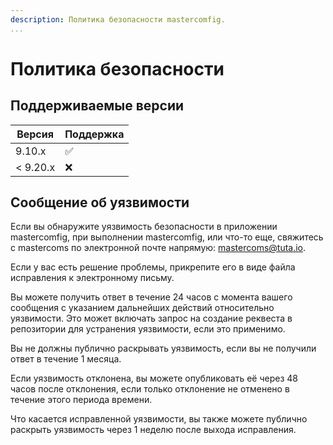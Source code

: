 ```yaml
---
description: Политика безопасности mastercomfig.
...
```


# Политика безопасности

## Поддерживаемые версии

| Версия    | Поддержка          |
| --------- | ------------------ |
| 9.10.x     | :white_check_mark: |
| < 9.20.x   | :x:                |

## Сообщение об уязвимости

Если вы обнаружите уязвимость безопасности в приложении mastercomfig, при выполнении mastercomfig,
или что-то еще, свяжитесь с mastercoms по электронной почте напрямую: [mastercoms@tuta.io](mailto:mastercoms@tuta.io).

Если у вас есть решение проблемы, прикрепите его в виде файла исправления к электронному письму.

Вы можете получить ответ в течение 24 часов с момента вашего сообщения с указанием дальнейших действий
относительно уязвимости. Это может включать запрос на создание реквеста в репозитории для
устранения уязвимости, если это применимо.

Вы не должны публично раскрывать уязвимость, если вы не получили ответ в течение 1 месяца.

Если уязвимость отклонена, вы можете опубликовать её через 48 часов после отклонения, если только
отклонение не отменено в течение этого периода времени.

Что касается исправленной уязвимости, вы также можете публично раскрыть уязвимость через 1 неделю
после выхода исправления.
